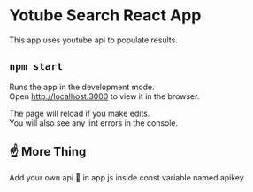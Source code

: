 # Yotube Search React App 

This app uses youtube api to populate results.

## `npm start`

Runs the app in the development mode.<br />
Open [http://localhost:3000](http://localhost:3000) to view it in the browser.

The page will reload if you make edits.<br />
You will also see any lint errors in the console.

##  ☝️ More Thing

Add your own api 🔑 in app.js inside const variable named apikey
